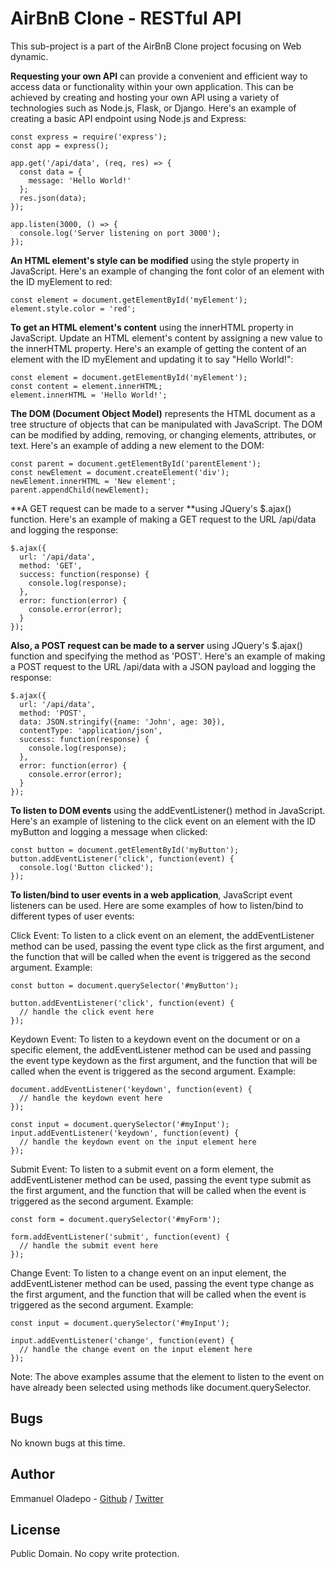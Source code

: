 # AirBnB Clone - RESTful API
This sub-project is a part of the AirBnB Clone project focusing on Web dynamic.

**Requesting your own API** can provide a convenient and efficient way to access data or functionality within your own application.
This can be achieved by creating and hosting your own API using a variety of technologies such as Node.js, Flask, or Django.
Here's an example of creating a basic API endpoint using Node.js and Express:
```
const express = require('express');
const app = express();

app.get('/api/data', (req, res) => {
  const data = {
    message: 'Hello World!'
  };
  res.json(data);
});

app.listen(3000, () => {
  console.log('Server listening on port 3000');
});
```

**An HTML element's style can be modified** using the style property in JavaScript.
Here's an example of changing the font color of an element with the ID myElement to red:
```
const element = document.getElementById('myElement');
element.style.color = 'red';
```

**To get an HTML element's content** using the innerHTML property in JavaScript.
Update an HTML element's content by assigning a new value to the innerHTML property.
Here's an example of getting the content of an element with the ID myElement and updating it to say "Hello World!":
```
const element = document.getElementById('myElement');
const content = element.innerHTML;
element.innerHTML = 'Hello World!';
```

**The DOM (Document Object Model)** represents the HTML document as a tree structure of objects that can be manipulated with JavaScript.
The DOM can be modified by adding, removing, or changing elements, attributes, or text.
Here's an example of adding a new element to the DOM:
```
const parent = document.getElementById('parentElement');
const newElement = document.createElement('div');
newElement.innerHTML = 'New element';
parent.appendChild(newElement);
```

**A GET request can be made to a server **using JQuery's $.ajax() function.
Here's an example of making a GET request to the URL /api/data and logging the response:
```
$.ajax({
  url: '/api/data',
  method: 'GET',
  success: function(response) {
    console.log(response);
  },
  error: function(error) {
    console.error(error);
  }
});
```

**Also, a POST request can be made to a server** using JQuery's $.ajax() function and specifying the method as 'POST'.
Here's an example of making a POST request to the URL /api/data with a JSON payload and logging the response:
```
$.ajax({
  url: '/api/data',
  method: 'POST',
  data: JSON.stringify({name: 'John', age: 30}),
  contentType: 'application/json',
  success: function(response) {
    console.log(response);
  },
  error: function(error) {
    console.error(error);
  }
});
```

**To listen to DOM events** using the addEventListener() method in JavaScript.
Here's an example of listening to the click event on an element with the ID myButton and logging a message when clicked:
```
const button = document.getElementById('myButton');
button.addEventListener('click', function(event) {
  console.log('Button clicked');
});
```

**To listen/bind to user events in a web application**, JavaScript event listeners can be used. Here are some examples of how to listen/bind to different types of user events:

Click Event:
To listen to a click event on an element, the addEventListener method can be used,  passing the event type click as the first argument, and the function that will be called when the event is triggered as the second argument.
Example:
```
const button = document.querySelector('#myButton');

button.addEventListener('click', function(event) {
  // handle the click event here
});
```
Keydown Event:
To listen to a keydown event on the document or on a specific element, the addEventListener method can be used and passing the event type keydown as the first argument, and the function that will be called when the event is triggered as the second argument.
Example:
```
document.addEventListener('keydown', function(event) {
  // handle the keydown event here
});

const input = document.querySelector('#myInput');
input.addEventListener('keydown', function(event) {
  // handle the keydown event on the input element here
});
```
Submit Event:
To listen to a submit event on a form element, the addEventListener method can be used, passing the event type submit as the first argument, and the function that will be called when the event is triggered as the second argument.
Example:
```
const form = document.querySelector('#myForm');

form.addEventListener('submit', function(event) {
  // handle the submit event here
});
```
Change Event:
To listen to a change event on an input element, the addEventListener method can be used, passing the event type change as the first argument, and the function that will be called when the event is triggered as the second argument.
Example:
```
const input = document.querySelector('#myInput');

input.addEventListener('change', function(event) {
  // handle the change event on the input element here
});
```
Note: The above examples assume that the element to listen to the event on have already been selected using methods like document.querySelector.


## Bugs
No known bugs at this time. 

## Author
Emmanuel Oladepo - [Github](https://github.com/MrManny1) / [Twitter](https://twitter.com/g_oladepo)

## License
Public Domain. No copy write protection. 
